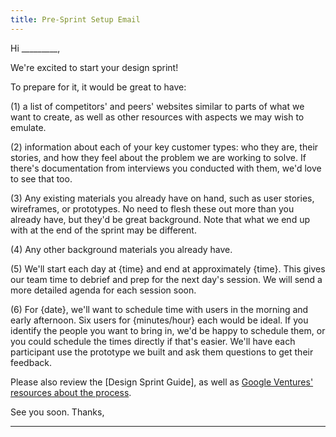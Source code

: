 ```yaml
---
title: Pre-Sprint Setup Email
---
```


Hi _________,

We're excited to start your design sprint!

To prepare for it, it would be great to have:

(1) a list of competitors' and peers' websites similar to parts of what we want to create, as well as other resources with aspects we may wish to emulate.

(2) information about each of your key customer types: who they are, their stories, and how they feel about the problem we are working to solve. If there's documentation from interviews you conducted with them, we'd love to see that too.

(3) Any existing materials you already have on hand, such as user stories, wireframes, or prototypes. No need to flesh these out more than you already have, but they'd be great background. Note that what we end up with at the end of the sprint may be different.

(4) Any other background materials you already have.

(5) We'll start each day at {time} and end at approximately {time}. This gives our team time to debrief and prep for the next day's session. We will send a more detailed agenda for each session soon.

(6) For {date}, we'll want to schedule time with users in the morning and early afternoon. Six users for {minutes/hour} each would be ideal. If you identify the people you want to bring in, we'd be happy to schedule them, or you could schedule the times directly if that's easier. We'll have each participant use the prototype we built and ask them questions to get their feedback.

Please also review the [Design Sprint Guide], as well as [Google Ventures' resources about the process][GV].

See you soon. Thanks,

______________

[Product Design Sprint]: https://design.thoughtbot.com/sprint-guide
[GV]: http://www.gv.com/sprint/
